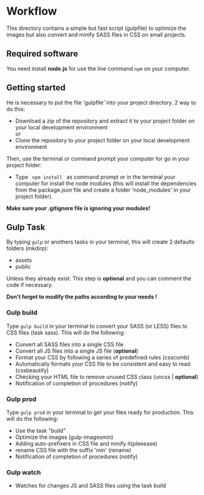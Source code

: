 # Workflow

This directory contains a simple but fast script (gulpfile) to optimize the images but also convert and minify SASS files in CSS on small projects.

## Required software

You need install **node.js** for use the line command <code>npm</code> on your computer.

## Getting started

He is necessary to put the file 'gulpfile' into your project directory. 2 way to do this:
- Download a zip of the repository and extract it to your project folder on your local development environment  
or  
- Clone the repository to your project folder on your local development environment

Then, use the terminal or command prompt your computer for go in your project folder:
- Type <code> npm install </code> as command prompt or in the terminal your computer for install the node modules (this will install the dependencies from the package.json file and create a folder 'node_modules' in your project folder).

**Make sure your .gitignore file is ignoring your modules!**

## Gulp Task

By typing <code>gulp</code> or anothers tasks in your terminal, this will create 2 defaults folders (mkdirp):
- assets
- public

Unless they already exist. This step is **optional** and you can comment the code if necessary. 

**Don't forget to modify the paths according to your needs !**

### Gulp build

Type <code>gulp build</code> in your terminal to convert your SASS (or LESS) files to CSS files (task sass).
This will do the following:

 - Convert all SASS files into a single CSS file
 - Convert all JS files into a single JS file (**optional**)
 - Format your CSS by following a series of predefined rules (csscomb)
 - Automatically formats your CSS file to be consistent and easy to read (cssbeautify)
 - Checking your HTML file to remove unused CSS class (uncss | **optional**)
 - Notification of completion of procedures (notify)

### Gulp prod

Type <code>gulp prod</code> in your terminal to get your files ready for production.
This will do the following:

- Use the task "build"
- Optimize the images (gulp-imagesmin)
- Adding auto-prefixers in CSS file and minify it(pleeease)
- rename CSS file with the suffix 'min' (rename)
- Notification of completion of procedures (notify)


### Gulp watch

- Watches for changes JS and SASS files using the task build






